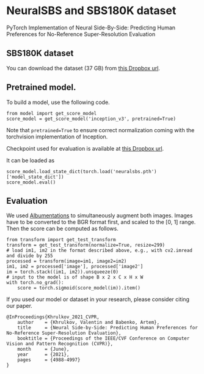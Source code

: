 # NeuralSBS and SBS180K dataset
PyTorch Implementation of Neural Side-By-Side: Predicting Human Preferences for No-Reference Super-Resolution Evaluation
## SBS180K dataset
You can download the dataset (37 GB) from [this Dropbox url](https://www.dropbox.com/s/45tz3m5al9axyc5/NeuralSBS_dataset.zip).

## Pretrained model.
To build a model, use the following code.
```
from model import get_score_model
score_model = get_score_model('inception_v3', pretrained=True)
```
Note that `pretrained=True` to ensure correct normalization coming with the torchvision implementation of Inception.

Checkpoint used for evaluation is available at [this Dropbox url](https://www.dropbox.com/s/gwalk982rombtov/neuralsbs.pth).

It can be loaded as 
```
score_model.load_state_dict(torch.load('neuralsbs.pth')['model_state_dict'])
score_model.eval()
```
## Evaluation
We used [Albumentations](https://github.com/albumentations-team/albumentations) to simultaneously augment both images.
Images have to be converted to the BGR format first, and scaled to the [0, 1] range. Then the score can be computed as follows.
```
from transform import get_test_transform
transform = get_test_transform(normalize=True, resize=299)
# load im1, im2 in the format described above, e.g., with cv2.imread and divide by 255
processed = transform(image=im1, image2=im2)
im1, im2 = processed['image'], processed['image2']
im = torch.stack((im1, im2)).unsqueeze(0)
# input to the model is of shape B x 2 x C x H x W 
with torch.no_grad():
    score = torch.sigmoid(score_model(im)).item()
```
If you used our model or dataset in your research, please consider citing our paper.
```
@InProceedings{Khrulkov_2021_CVPR,
    author    = {Khrulkov, Valentin and Babenko, Artem},
    title     = {Neural Side-by-Side: Predicting Human Preferences for No-Reference Super-Resolution Evaluation},
    booktitle = {Proceedings of the IEEE/CVF Conference on Computer Vision and Pattern Recognition (CVPR)},
    month     = {June},
    year      = {2021},
    pages     = {4988-4997}
}
```




